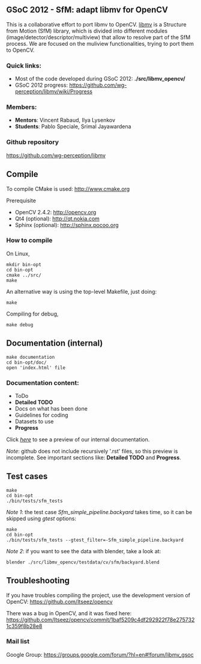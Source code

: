 ## GSoC 2012 - SfM: adapt libmv for OpenCV

This is a collaborative effort to port libmv to OpenCV. [libmv](http://code.google.com/p/libmv/) is a Structure from Motion (SfM) library, which is divided into different modules (image/detector/descriptor/multiview) that allow to resolve part of the SfM process. We are focused on the muliview functionalities, trying to port them to OpenCV.

### Quick links:
   - Most of the code developed during GSoC 2012: **./src/libmv_opencv/**
   - GSoC 2012 progress: https://github.com/wg-perception/libmv/wiki/Progress


### Members:
  - **Mentors**:  Vincent Rabaud, Ilya Lysenkov
  - **Students**: Pablo Speciale, Srimal Jayawardena


### Github repository
  https://github.com/wg-perception/libmv


## Compile
To compile CMake is used: http://www.cmake.org

Prerequisite
- OpenCV 2.4.2: http://opencv.org
- Qt4 (optional): http://qt.nokia.com
- Sphinx (optional): http://sphinx.pocoo.org


### How to compile

On Linux,

    mkdir bin-opt
    cd bin-opt
    cmake ../src/
    make

An alternative way is using the top-level Makefile, just doing:

    make

Compiling for debug,

    make debug



## Documentation (internal)
    make documentation
    cd bin-opt/doc/
    open 'index.html' file

### Documentation content:
- ToDo
- **Detailed TODO**
- Docs on what has been done
- Guidelines for coding
- Datasets to use
- **Progress**

Click [*here*](https://github.com/wg-perception/libmv/blob/master/src/libmv_opencv/doc/source/index.rst) to see a preview of our internal documentation.

_Note_: github does not include recursively '.rst' files, so this preview is incomplete. See important sections like: **Detailed TODO** and **Progress**.


## Test cases
    make
    cd bin-opt
    ./bin/tests/sfm_tests


_Note 1_: the test case *Sfm_simple_pipeline.backyard* takes time, so it can be skipped using *gtest* options:

    make
    cd bin-opt
    ./bin/tests/sfm_tests --gtest_filter=-Sfm_simple_pipeline.backyard


_Note 2_: if you want to see the data with blender, take a look at:

    blender ./src/libmv_opencv/testdata/cv/sfm/backyard.blend


## Troubleshooting

If you have troubles compiling the project, use the development version of OpenCV:
   https://github.com/Itseez/opencv

There was a bug in OpenCV, and it was fixed here:
   https://github.com/Itseez/opencv/commit/1baf5209c4df292922f78e2757321c359f8b28e8


### Mail list
   Google Group: https://groups.google.com/forum/?hl=en#!forum/libmv_gsoc
